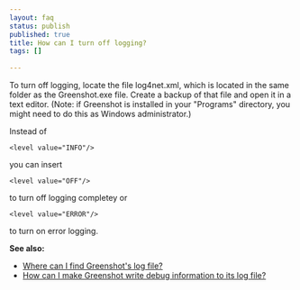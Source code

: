 ```yaml
---
layout: faq
status: publish
published: true
title: How can I turn off logging?
tags: []
 
---
```

To turn off logging, locate the file log4net.xml, which is located in the same folder as the Greenshot.exe file. Create a backup of that file and open it in a text editor. (Note: if Greenshot is installed in your "Programs" directory, you might need to do this as Windows administrator.)

Instead of

    <level value="INFO"/>
    
you can insert

    <level value="OFF"/>
    
to turn off logging completey or

    <level value="ERROR"/>
    
to turn on error logging.


**See also:**

* [Where can I find Greenshot's log file?](/faq/where-can-i-find-greenshots-log-file/)
* [How can I make Greenshot write debug information to its log file?](/faq/how-can-i-make-greenshot-write-debug-information-to-its-log-file/)
